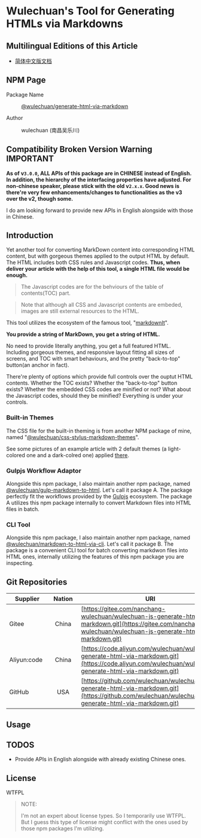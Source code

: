 <link rel="stylesheet" href="../../../node_modules/@wulechuan/css-stylus-markdown-themes/源代码/发布的源代码/文章排版与配色方案集/层叠样式表/wulechuan-styles-for-html-via-markdown--vscode.default.min.css">


# Wulechuan's Tool for Generating HTMLs via Markdowns

## Multilingual Editions of this Article

- [简体中文版文档](../../../ReadMe.md)




## NPM Page

<dl>
<dt>Package Name</dt>
<dd>

[@wulechuan/generate-html-via-markdown](https://www.npmjs.com/package/@wulechuan/generate-html-via-markdown)

</dd>
<dt>Author</dt>
<dd><p>wulechuan (南昌吴乐川)</p></dd>
</dl>



## Compatibility Broken Version Warning **IMPORTANT**


**As of v`3.0.0`, ALL APIs of this package are in CHINESE instead of English. In addition, the hierarchy of the interfacing properties have adjusted. For non-chinese speaker, please stick with the old v`2.x.x`. Good news is there're very few enhancements/changes to functionalities as the v3 over the v2, though some.**

I do am looking forward to provide new APIs in English alongside with those in Chinese.


## Introduction

Yet another tool for converting MarkDown content into corresponding HTML content, but with gorgeous themes applied to the output HTML by default. The HTML includes both CSS rules and Javascript codes. **Thus, when deliver your article with the help of this tool, a single HTML file would be enough.**

> The Javascript codes are for the behviours of the table of contents(TOC) part.

> Note that although all CSS and Javascript contents are embeded, images are still external resources to the HTML.

This tool utilizes the ecosystem of the famous tool, "[markdownIt](https://www.npmjs.com/package/markdown-it)".

**You provide a string of MarkDown, you get a string of HTML.**

No need to provide literally anything, you get a full featured HTML. Including gorgeous themes, and responsive layout fitting all sizes of screens, and TOC with smart behaviours, and the pretty "back-to-top" button(an anchor in fact).

There're plenty of options which provide full controls over the ouptut HTML contents. Whether the TOC exists? Whether the "back-to-top" button exists? Whether the embedded CSS codes are minified or not? What about the Javascript codes, should they be minified? Everything is under your controls.


### Built-in Themes

The CSS file for the built-in theming is from another NPM package of mine, named "[@wulechuan/css-stylus-markdown-themes](https://www.npmjs.com/package/@wulechuan/css-stylus-markdown-themes)".

See some pictures of an example article with 2 default themes (a light-colored one and a dark-colred one) applied [there](https://github.com/wulechuan/wulechuan-css-stylus-themes-for-htmls-via-markdowns/blob/master/%E6%96%87%E6%A1%A3%E9%9B%86/%E8%AF%B4%E6%98%8E%E4%B9%A6/en-US/application-examples.md).

<!--
> IMPORTANT:
>
> This package "@wulechuan/generate-html-via-markdown"(package A) peer-depends upon the css theming pacakge(package B) said above.
> This means when installing pacakge A, npm will **NOT** automatically install package B as well, but rather print some warning messages after installation of package A. **YOU MUST INSTALL PACKAGE B MANUALLY YOURSELF**.
 -->


### Gulpjs Workflow Adaptor

Alongside this npm package, I also maintain another npm package, named [@wulechuan/gulp-markdown-to-html](https://www.npmjs.com/package/@wulechuan/gulp-markdown-to-html). Let's call it package A. The package perfectly fit the workflows provided by the [Gulpjs](https://gulpjs.com) ecosystem. The package A utilizes this npm package internally to convert Markdown files into HTML files in batch.

### CLI Tool

Alongside this npm package, I also maintain another npm package, named [@wulechuan/markdown-to-html-via-cli](https://www.npmjs.com/package/@wulechuan/markdown-to-html-via-cli). Let's call it package B. The package is a convenient CLI tool for batch converting markdwon files into HTML ones, internally utilizing the features of this npm package you are inspecting.


## Git Repositories

| <span style="display:inline-block;width:6em;">Supplier</span> | <span style="display:inline-block;width:4em;">Nation</span> | URI |
| ----------- | :-----: | ------- |
| Gitee       |  China  | [https://gitee.com/nanchang-wulechuan/wulechuan-js-generate-html-via-markdown.git](https://gitee.com/nanchang-wulechuan/wulechuan-js-generate-html-via-markdown.git) |
| Aliyun:code |  China  | [https://code.aliyun.com/wulechuan/wulechuan-generate-html-via-markdown.git](https://code.aliyun.com/wulechuan/wulechuan-generate-html-via-markdown.git) |
| GitHub      |   USA   | [https://github.com/wulechuan/wulechuan-js-generate-html-via-markdown.git](https://github.com/wulechuan/wulechuan-js-generate-html-via-markdown.git) |



## Usage



## TODOS

- Provide APIs in English alongside with already existing Chinese ones.



## License

WTFPL

> NOTE:
>
> I'm not an expert about license types. So I temporarily use WTFPL. But I guess this type of license might conflict with the ones used by those npm packages I'm utilizing.
